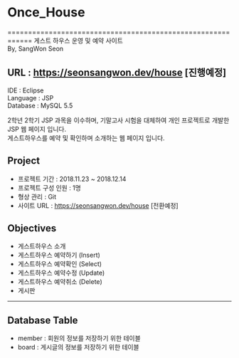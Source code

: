 # Once_House
============================================================
게스트 하우스 운영 및 예약 사이트   
By, SangWon Seon   

URL : https://seonsangwon.dev/house [진행예정]
------------------------------------------------------------

IDE : Eclipse   
Language : JSP   
Database : MySQL 5.5   

2학년 2학기 JSP 과목을 이수하며, 기말고사 시험을 대체하여 개인 프로젝트로 개발한 JSP 웹 페이지 입니다.   
게스트하우스를 예약 및 확인하며 소개하는 웹 페이지 입니다.   

## Project
 - 프로젝트 기간 : 2018.11.23 ~ 2018.12.14
 - 프로젝트 구성 인원 : 1명
 - 형상 관리 : Git
 - 사이트 URL : https://seonsangwon.dev/house [전환예정]
 
 
## Objectives
 - 게스트하우스 소개
 - 게스트하우스 예약하기 (Insert)   
 - 게스트하우스 예약확인 (Select)   
 - 게스트하우스 예약수정 (Update)   
 - 게스트하우스 예약취소 (Delete)   
 - 게시판

------------------------------------------------------------------

## Database Table   
 - member : 회원의 정보를 저장하기 위한 테이블
 - board  : 게시글의 정보를 저장하기 위한 테이블
